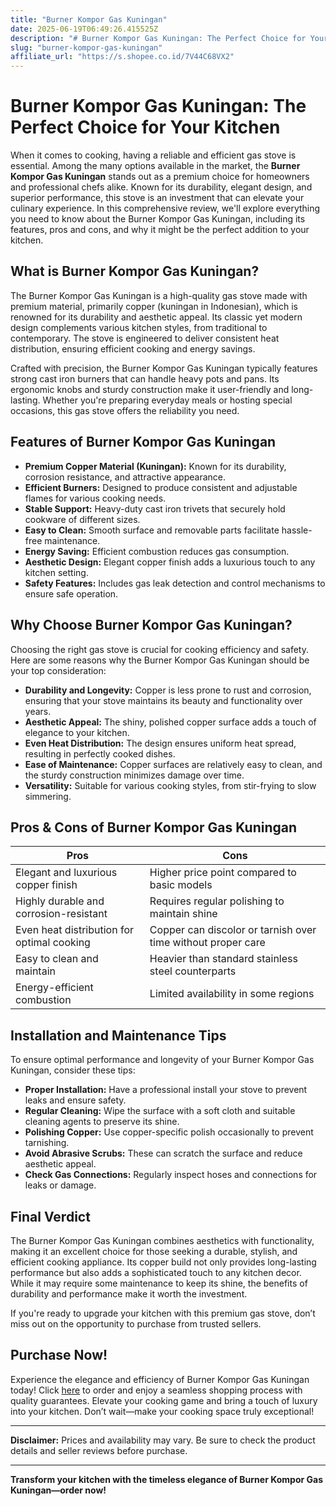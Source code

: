 ```yaml
---
title: "Burner Kompor Gas Kuningan"
date: 2025-06-19T06:49:26.415525Z
description: "# Burner Kompor Gas Kuningan: The Perfect Choice for Your Kitchen..."
slug: "burner-kompor-gas-kuningan"
affiliate_url: "https://s.shopee.co.id/7V44C68VX2"
---
```

# Burner Kompor Gas Kuningan: The Perfect Choice for Your Kitchen

When it comes to cooking, having a reliable and efficient gas stove is essential. Among the many options available in the market, the **Burner Kompor Gas Kuningan** stands out as a premium choice for homeowners and professional chefs alike. Known for its durability, elegant design, and superior performance, this stove is an investment that can elevate your culinary experience. In this comprehensive review, we'll explore everything you need to know about the Burner Kompor Gas Kuningan, including its features, pros and cons, and why it might be the perfect addition to your kitchen.

## What is Burner Kompor Gas Kuningan?

The Burner Kompor Gas Kuningan is a high-quality gas stove made with premium material, primarily copper (kuningan in Indonesian), which is renowned for its durability and aesthetic appeal. Its classic yet modern design complements various kitchen styles, from traditional to contemporary. The stove is engineered to deliver consistent heat distribution, ensuring efficient cooking and energy savings.

Crafted with precision, the Burner Kompor Gas Kuningan typically features strong cast iron burners that can handle heavy pots and pans. Its ergonomic knobs and sturdy construction make it user-friendly and long-lasting. Whether you're preparing everyday meals or hosting special occasions, this gas stove offers the reliability you need.

## Features of Burner Kompor Gas Kuningan

- **Premium Copper Material (Kuningan):** Known for its durability, corrosion resistance, and attractive appearance.
- **Efficient Burners:** Designed to produce consistent and adjustable flames for various cooking needs.
- **Stable Support:** Heavy-duty cast iron trivets that securely hold cookware of different sizes.
- **Easy to Clean:** Smooth surface and removable parts facilitate hassle-free maintenance.
- **Energy Saving:** Efficient combustion reduces gas consumption.
- **Aesthetic Design:** Elegant copper finish adds a luxurious touch to any kitchen setting.
- **Safety Features:** Includes gas leak detection and control mechanisms to ensure safe operation.

## Why Choose Burner Kompor Gas Kuningan?

Choosing the right gas stove is crucial for cooking efficiency and safety. Here are some reasons why the Burner Kompor Gas Kuningan should be your top consideration:

- **Durability and Longevity:** Copper is less prone to rust and corrosion, ensuring that your stove maintains its beauty and functionality over years.
- **Aesthetic Appeal:** The shiny, polished copper surface adds a touch of elegance to your kitchen.
- **Even Heat Distribution:** The design ensures uniform heat spread, resulting in perfectly cooked dishes.
- **Ease of Maintenance:** Copper surfaces are relatively easy to clean, and the sturdy construction minimizes damage over time.
- **Versatility:** Suitable for various cooking styles, from stir-frying to slow simmering.

## Pros & Cons of Burner Kompor Gas Kuningan

| **Pros**                                               | **Cons**                                |
|--------------------------------------------------------|----------------------------------------|
| Elegant and luxurious copper finish                  | Higher price point compared to basic models |
| Highly durable and corrosion-resistant               | Requires regular polishing to maintain shine |
| Even heat distribution for optimal cooking          | Copper can discolor or tarnish over time without proper care |
| Easy to clean and maintain                           | Heavier than standard stainless steel counterparts |
| Energy-efficient combustion                           | Limited availability in some regions |

## Installation and Maintenance Tips

To ensure optimal performance and longevity of your Burner Kompor Gas Kuningan, consider these tips:

- **Proper Installation:** Have a professional install your stove to prevent leaks and ensure safety.
- **Regular Cleaning:** Wipe the surface with a soft cloth and suitable cleaning agents to preserve its shine.
- **Polishing Copper:** Use copper-specific polish occasionally to prevent tarnishing.
- **Avoid Abrasive Scrubs:** These can scratch the surface and reduce aesthetic appeal.
- **Check Gas Connections:** Regularly inspect hoses and connections for leaks or damage.

## Final Verdict

The Burner Kompor Gas Kuningan combines aesthetics with functionality, making it an excellent choice for those seeking a durable, stylish, and efficient cooking appliance. Its copper build not only provides long-lasting performance but also adds a sophisticated touch to any kitchen decor. While it may require some maintenance to keep its shine, the benefits of durability and performance make it worth the investment.

If you're ready to upgrade your kitchen with this premium gas stove, don’t miss out on the opportunity to purchase from trusted sellers.

## Purchase Now!

Experience the elegance and efficiency of Burner Kompor Gas Kuningan today! Click [here](https://s.shopee.co.id/7V44C68VX2) to order and enjoy a seamless shopping process with quality guarantees. Elevate your cooking game and bring a touch of luxury into your kitchen. Don’t wait—make your cooking space truly exceptional!

---

**Disclaimer:** Prices and availability may vary. Be sure to check the product details and seller reviews before purchase.

---

**Transform your kitchen with the timeless elegance of Burner Kompor Gas Kuningan—order now!**